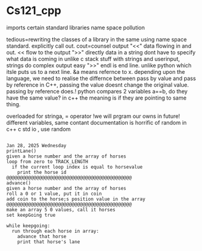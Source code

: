 # Cs121_cpp
imports certain standard libraries
name space pollution

tedious=rewriting the classes of a library in the same 
using name space standard. 
explicitly call out.
cout=counsel output
"<<" data flowing in and out. << flow to the output
">>" directly data in a string
dont have to specify what data is coming in unlike c
stack stuff with strings and userinput, strings
do complex output easy
">>" endl is end line.
unlike python which itsle puts us to a next line.
&a means refernce to x.
depending upon the language, we need to realise the differnce between pass by value and pass by reference
in C++, passing the value doesnt change the original value. passing by reference does.!
python compares 2 variables a==b, do they have the same value? 
in c++ the meaning is if they are pointing to same thing.

overloaded for stringa, = operator !we will prgram our owns in future!
different variables, same contant
documentation is horrific of random in c++
c std io , use random


~~~~~~~~~~~~~~~~~~~~~~~~~~~~~~~~~~~~~~~~~~~~~~~~~~~~~~~~~~~~~~~~~~~~~~~~~~~~~~~~~~~~~~~~~~~~~~~~~

Jan 28, 2025 Wednesday
printLane()
given a horse number and the array of horses
loop from zero to TRACK_LENGTH
  if the current loop index is equal to horsevalue
    print the horse id
@@@@@@@@@@@@@@@@@@@@@@@@@@@@@@@@@@@@@@@@@@@@@@
advance()
given a horse number and the array of horses
roll a 0 or 1 value, put it in coin
add coin to the horse;s position value in the array
@@@@@@@@@@@@@@@@@@@@@@@@@@@@@@@@@@@@@@@@@@@@@@
make an array 5 0 values, call it horses
set keepGoing true

while keepgoing:
  run through each horse in array:
    advance that horse
    print that horse's lane
